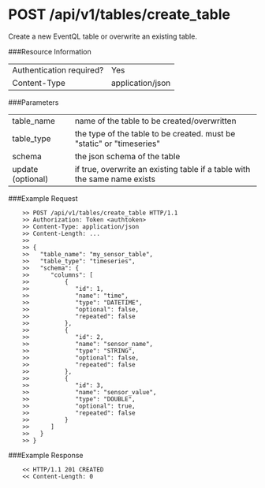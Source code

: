 POST /api/v1/tables/create_table
================

Create a new EventQL table or overwrite an existing table.

###Resource Information
<table class='http_api create_table'>
  <tr>
    <td>Authentication required?</td>
    <td>Yes</td>
  </tr>
  <tr>
    <td>Content-Type</td>
    <td>application/json</td>
  </tr>
</table>

###Parameters
<table class='http_api create_table'>
  <tr>
    <td>table&#95;name</td>
    <td>name of the table to be created/overwritten</td>
  </tr>
  <tr>
    <td>table&#95;type</td>
    <td>the type of the table to be created. must be "static" or "timeseries"</td>
  </tr>
  <tr>
    <td>schema</td>
    <td>the json schema of the table</td>
  </tr>
  <tr>
    <td>update (optional)</td>
    <td>if true, overwrite an existing table if a table with the same name exists</td>
  </tr>
</table>


###Example Request

        >> POST /api/v1/tables/create_table HTTP/1.1
        >> Authorization: Token <authtoken>
        >> Content-Type: application/json
        >> Content-Length: ...
        >>
        >> {
        >>   "table_name": "my_sensor_table",
        >>   "table_type": "timeseries",
        >>   "schema": {
        >>      "columns": [
        >>          {
        >>             "id": 1,
        >>             "name": "time",
        >>             "type": "DATETIME",
        >>             "optional": false,
        >>             "repeated": false
        >>          },
        >>          {
        >>             "id": 2,
        >>             "name": "sensor_name",
        >>             "type": "STRING",
        >>             "optional": false,
        >>             "repeated": false
        >>          },
        >>          {
        >>             "id": 3,
        >>             "name": "sensor_value",
        >>             "type": "DOUBLE",
        >>             "optional": true,
        >>             "repeated": false
        >>          }
        >>      ]
        >>   }
        >> }


###Example Response

        << HTTP/1.1 201 CREATED
        << Content-Length: 0
